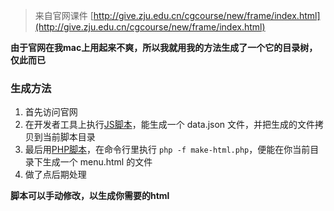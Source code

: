 

> 来自官网课件 [http://give.zju.edu.cn/cgcourse/new/frame/index.html](http://give.zju.edu.cn/cgcourse/new/frame/index.html)

**由于官网在我mac上用起来不爽，所以我就用我的方法生成了一个它的目录树，仅此而已**


### 生成方法

1. 首先访问官网
2. 在开发者工具上执行[JS脚本](./get-json.js)，能生成一个 data.json 文件，并把生成的文件拷贝到当前脚本目录
3. 最后用[PHP脚本](./make-html.php)，在命令行里执行 `php -f make-html.php`，便能在你当前目录下生成一个 menu.html 的文件
4. 做了点后期处理

**脚本可以手动修改，以生成你需要的html**

